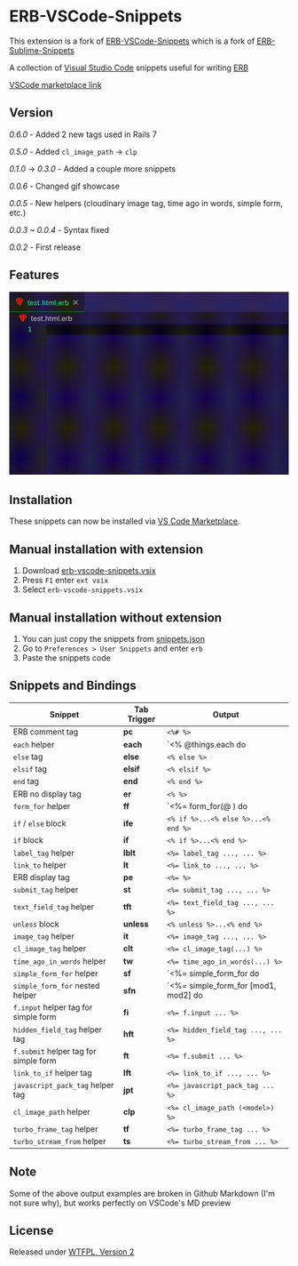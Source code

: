 # ERB-VSCode-Snippets

This extension is a fork of [ERB-VSCode-Snippets](https://github.com/ZneuRay/ERB-VSCode-Snippets) which is a fork of [ERB-Sublime-Snippets](https://github.com/matthewrobertson/ERB-Sublime-Snippets)

A collection of [Visual Studio Code](https://code.visualstudio.com/) snippets useful for writing [ERB](http://ruby-doc.org/stdlib-1.9.3/libdoc/erb/rdoc/ERB.html)

[VSCode marketplace link](https://marketplace.visualstudio.com/items?itemName=rayhanw.erb-helpers)

## Version

_0.6.0_ - Added 2 new tags used in Rails 7

_0.5.0_ - Added `cl_image_path` -> `clp`

_0.1.0_ -> _0.3.0_ - Added a couple more snippets

_0.0.6_ - Changed gif showcase

_0.0.5_ - New helpers (cloudinary image tag, time ago in words, simple form, etc.)

_0.0.3 ~ 0.0.4_ - Syntax fixed

_0.0.2_ - First release

## Features

![feature](images/showcase.gif)

## Installation

These snippets can now be installed via [VS Code Marketplace](https://marketplace.visualstudio.com/VSCode).

## Manual installation with extension

1. Download [erb-vscode-snippets.vsix](https://raw.githubusercontent.com/rayhanw/vscode-erb-helpers/master/bin/erb-helpers-0.0.5.vsix)
2. Press `F1` enter `ext vsix`
3. Select `erb-vscode-snippets.vsix`

## Manual installation without extension

1. You can just copy the snippets from [snippets.json](https://raw.githubusercontent.com/rayhanw/vscode-erb-helpers/master/snippets/snippets.json)
2. Go to `Preferences > User Snippets` and enter `erb`
3. Paste the snippets code

## Snippets and Bindings

| Snippet                               | Tab Trigger | Output                               |
| ------------------------------------- | ----------- | ------------------------------------ |
| ERB comment tag                       | **pc**      | `<%# %>`                             |
| `each` helper                         | **each**    | `<% @things.each do                  | thing | %>` |
| `else` tag                            | **else**    | `<% else %>`                         |
| `elsif` tag                           | **elsif**   | `<% elsif %>`                        |
| `end` tag                             | **end**     | `<% end %>`                          |
| ERB no display tag                    | **er**      | `<% %>`                              |
| `form_for` helper                     | **ff**      | `<%= form_for(@ ) do                 | f | %>` |
| `if` / `else` block                   | **ife**     | `<% if %>...<% else %>...<% end %>`  |
| `if` block                            | **if**      | `<% if %>...<% end %>`               |
| `label_tag` helper                    | **lblt**    | `<%= label_tag ..., ... %>`          |
| `link_to` helper                      | **lt**      | `<%= link_to ..., ... %>`            |
| ERB display tag                       | **pe**      | `<%= %>`                             |
| `submit_tag` helper                   | **st**      | `<%= submit_tag ..., ... %>`         |
| `text_field_tag` helper               | **tft**     | `<%= text_field_tag ..., ... %>`     |
| `unless` block                        | **unless**  | `<% unless %>...<% end %>`           |
| `image_tag` helper                    | **it**      | `<%= image_tag ..., ... %>`          |
| `cl_image_tag` helper                 | **clt**     | `<%= cl_image_tag(...) %>`           |
| `time_ago_in_words` helper            | **tw**      | `<%= time_ago_in_words(...) %>`      |
| `simple_form_for` helper              | **sf**      | `<%= simple_form_for <content> do    | f | %>` |
| `simple_form_for` nested helper       | **sfn**     | `<%= simple_form_for [mod1, mod2] do | f | %>` |
| `f.input` helper tag for simple form  | **fi**      | `<%= f.input ... %>`                 |
| `hidden_field_tag` helper tag         | **hft**     | `<%= hidden_field_tag ..., ... %>`   |
| `f.submit` helper tag for simple form | **ft**      | `<%= f.submit ... %>`                |
| `link_to_if` helper tag               | **lft**     | `<%= link_to_if ..., ... %>`         |
| `javascript_pack_tag` helper tag      | **jpt**     | `<%= javascript_pack_tag ... %>`     |
| `cl_image_path` helper                | **clp**     | `<%= cl_image_path (<model>) %>`     |
| `turbo_frame_tag` helper              | **tf**      | `<%= turbo_frame_tag ... %>`         |
| `turbo_stream_from` helper            | **ts**      | `<%= turbo_stream_from ... %>`       |

## Note

Some of the above output examples are broken in Github Markdown (I'm not sure why), but works perfectly on VSCode's MD preview

## License

Released under [WTFPL, Version 2](https://raw.githubusercontent.com/rayhanw/ERB-VSCode-Snippets/master/LICENSE.txt)
